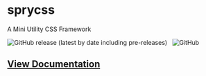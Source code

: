 # sprycss
A Mini Utility CSS Framework

![GitHub release (latest by date including pre-releases)](https://img.shields.io/github/v/release/ggedde/spry-css?include_prereleases) &nbsp; ![GitHub](https://img.shields.io/github/license/ggedde/spry-css?label=license)

## [View Documentation](https://ggedde.github.io/spry-css)